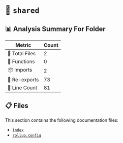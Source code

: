 # 📁 `shared`

## 📊 Analysis Summary For Folder

| Metric | Count |
|--------|-------|
| 📁 Total Files | 2 |
| 🔧 Functions | 0 |
| 📦 Imports | 2 |
| 🔄 Re-exports | 73 |
| 🔢 Line Count | 81 |


## 📋 Files

This section contains the following documentation files:

- [`index`](./index.md)
- [`rollup.config`](./rollup.config.md)